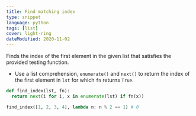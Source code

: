 ```yaml
---
title: Find matching index
type: snippet
language: python
tags: [list]
cover: light-ring
dateModified: 2020-11-02
---
```


Finds the index of the first element in the given list that satisfies the provided testing function.

- Use a list comprehension, `enumerate()` and `next()` to return the index of the first element in `lst` for which `fn` returns `True`.

```py
def find_index(lst, fn):
  return next(i for i, x in enumerate(lst) if fn(x))

find_index([1, 2, 3, 4], lambda n: n % 2 == 1) # 0
```
